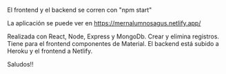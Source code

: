 El frontend y el backend se corren con "npm start"

La aplicación se puede ver en https://mernalumnosagus.netlify.app/

Realizada con React, Node, Express y MongoDb. Crear y elimina registros. Tiene para el frontend componentes de Material. El backend está subido a Heroku y el frontend a Netlify.


Saludos!!

